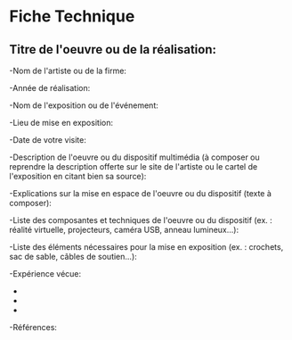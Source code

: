 # Fiche Technique

## Titre de l'oeuvre ou de la réalisation: 

-Nom de l'artiste ou de la firme: 

-Année de réalisation: 

-Nom de l'exposition ou de l'événement: 

-Lieu de mise en exposition: 

-Date de votre visite: 

-Description de l'oeuvre ou du dispositif multimédia (à composer ou reprendre la description offerte sur le site de l'artiste ou le cartel de l'exposition en citant bien sa source): 

-Explications sur la mise en espace de l'oeuvre ou du dispositif (texte à composer): 

-Liste des composantes et techniques de l'oeuvre ou du dispositif (ex. : réalité virtuelle, projecteurs, caméra USB, anneau lumineux...): 

-Liste des éléments nécessaires pour la mise en exposition (ex. : crochets, sac de sable, câbles de soutien...): 

-Expérience vécue:

*
*
*

-Références: 
